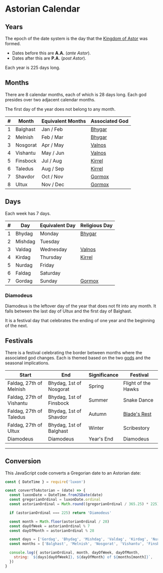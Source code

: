# Astorian Calendar

## Years

The epoch of the date system is the day that the [Kingdom of Astor](../civilisations/kingdom-of-astor/kingdom-of-astor.md) was formed.

- Dates before this are **A.A.** (*ante Astor*).
- Dates after this are **P.A.** (*post Astor*).

Each year is 225 days long.

## Months

There are 8 calendar months, each of which is 28 days long. Each god presides over two adjacent calendar months.

The first day of the year does not belong to any month.

| # | Month | Equivalent Months | Associated God |
| --- | --- | --- | --- |
| 1 | Balghast | Jan / Feb | [Bhygar](../gods/deities/bhygar.md) |
| 2 | Melnish | Feb / Mar | [Bhygar](../gods/deities/bhygar.md) |
| 3 | Nosgorat | Apr / May | [Valnos](../gods/deities/valnos.md) |
| 4 | Vishantu | May / Jun | [Valnos](../gods/deities/valnos.md) |
| 5 | Finsbock | Jul / Aug | [Kirrel](../gods/deities/kirrel.md) |
| 6 | Taledus | Aug / Sep | [Kirrel](../gods/deities/kirrel.md) |
| 7 | Shavdor | Oct / Nov | [Gormox](../gods/deities/gormox.md) |
| 8 | Ultux | Nov / Dec | [Gormox](../gods/deities/gormox.md) |

## Days

Each week has 7 days.

| # | Day | Equivalent Day | Religious Day |
| --- | --- | --- | --- |
| 1 | Bhydag | Monday | [Bhygar](../gods/deities/bhygar.md) |
| 2 | Mishdag | Tuesday | |
| 3 | Valdag | Wednesday | [Valnos](../gods/deities/valnos.md) |
| 4 | Kirdag | Thursday | [Kirrel](../gods/deities/kirrel.md) |
| 5 | Nurdag | Friday | |
| 6 | Faldag | Saturday | |
| 7 | Gordag | Sunday | [Gormox](../gods/deities/gormox.md) |

### Diamodeus

Diamodeus is the leftover day of the year that does not fit into any month. It falls between the last day of Ultux and the first day of Balghast.

It is a festival day that celebrates the ending of one year and the beginning of the next.

## Festivals

There is a festival celebrating the border between months where the associated god changes. Each is themed based on the two [gods](../gods/gods.md) and the seasonal implications.

| Start | End | Significance | Festival |
| --- | --- | --- | --- |
| Faldag, 27th of Melnish | Bhydag, 1st of Nosgorat | Spring | Flight of the Hawks |
| Faldag, 27th of Vishantu | Bhydag, 1st of Finsbock | Summer | Snake Dance |
| Faldag, 27th of Taledus | Bhydag, 1st of Shavdor | Autumn | [Blade's Rest](../festivals/blades-rest.md) |
| Faldag, 27th of Ultux | Bhydag, 1st of Balghast | Winter | Scribestory |
| Diamodeus | Diamodeus | Year's End | Diamodeus |

---

## Conversion

This JavaScript code converts a Gregorian date to an Astorian date:

```javascript
const { DateTime } = require('luxon')

const convertToAstorian = (date) => {
  const luxonDate = DateTime.fromJSDate(date)
  const gregorianOrdinal = luxonDate.ordinal
  const astorianOrdinal = Math.round((gregorianOrdinal / 365.25) * 225)

  if (astorianOrdinal === 225) return 'Diamodeus'

  const month = Math.floor(astorianOrdinal / 28)
  const dayOfWeek = astorianOrdinal % 7
  const dayOfMonth = astorianOrdinal % 28

  const days = ['Gordag', 'Bhydag', 'Mishdag', 'Valdag', 'Kirdag', 'Nurdag', 'Faldag']
  const months = ['Balghast', 'Melnish', 'Nosgorat', 'Vishantu', 'Finsbock', 'Taledus', 'Shavdor', 'Ultux']

  console.log({ astorianOrdinal, month, dayOfWeek, dayOfMonth,
    string: `${days[dayOfWeek]}, ${dayOfMonth} of ${months[month]}`,
  })
}
```
